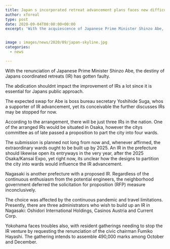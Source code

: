 ```yaml
---
title: Japan s incorporated retreat advancement plans faces new difficulties
author: xforeal 
type: post
date: 2020-09-04T00:00:00+00:00
excerpt: 'With the acquiescence of Japanese Prime Minister Shinzo Abe, the destiny of Japans coordinated hotels (IR) has become questionable '


image : images/news/2020/09/japan-skyline.jpg
categories:
  - news

---
```

With the renunciation of Japanese Prime Minister Shinzo Abe, the destiny of Japans coordinated retreats (IR) has gotten faulty. 

The abdication <span data-contrast="auto">shouldnt </span><span data-contrast="auto">impact the improvement of IRs a lot since it is essential for Japans public approach. </span>

The expected swap for Abe is boss bureau secretary Yoshihide Suga, <span data-contrast="auto">whos </span><span data-contrast="auto">a supporter of IR advancement, yet its conceivable the further discusses IRs may be stopped for now. </span><span data-ccp-props="{" />

According to the arrangement, there will be just three IRs in the nation. One of the arranged IRs would <span data-contrast="auto">be situated in </span><span data-contrast="auto">Osaka, however the citys committee as of late passed a proposition to part the city into four wards. </span>

The submission is planned not long from now and, whenever affirmed, the extraordinary wards ought to be built up by 2025. An IR in the prefecture should likewise open its entryways in the very year, after the 2025 Osaka/Kansai Expo, yet right now, <span data-contrast="auto">its </span><span data-contrast="auto">unclear how the designs to partition the city into wards would influence the IR advancement. </span><span data-ccp-props="{" />

Nagasaki is another prefecture with a proposed IR. Regardless of the continuous enthusiasm from the potential engineers, the neighborhood government deferred the solicitation for proposition (RFP) measure inconclusively. 

The choice was affected by the continuous pandemic and travel limitations. Presently, there are three administrators who wish to build up an IR in Nagasaki: <span data-contrast="auto">Oshidori </span><span data-contrast="auto">International Holdings, Casinos </span><span data-contrast="auto">Austria </span><span data-contrast="auto">and Current Corp. </span><span data-ccp-props="{" />

Yokohama faces troubles also, with resident gatherings needing to stop the IR venture by requesting the renunciation of the civic chairman Fumiko Hayashi. The gathering intends to assemble 490,000 marks among October and December.<span data-ccp-props="{" />